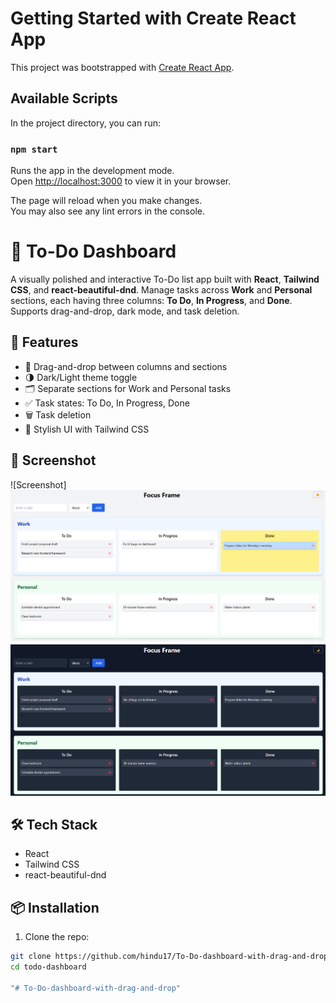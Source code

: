 # Getting Started with Create React App

This project was bootstrapped with [Create React App](https://github.com/facebook/create-react-app).

## Available Scripts

In the project directory, you can run:

### `npm start`

Runs the app in the development mode.\
Open [http://localhost:3000](http://localhost:3000) to view it in your browser.

The page will reload when you make changes.\
You may also see any lint errors in the console.
# 📝 To-Do Dashboard

A visually polished and interactive To-Do list app built with **React**, **Tailwind CSS**, and **react-beautiful-dnd**. Manage tasks across **Work** and **Personal** sections, each having three columns: **To Do**, **In Progress**, and **Done**. Supports drag-and-drop, dark mode, and task deletion.

## 🚀 Features

- 🧩 Drag-and-drop between columns and sections
- 🌗 Dark/Light theme toggle
- 🗂️ Separate sections for Work and Personal tasks
- ✅ Task states: To Do, In Progress, Done
- 🗑️ Task deletion
- 🎨 Stylish UI with Tailwind CSS

## 📸 Screenshot

![Screenshot]
![focus frame](image.png)
![focus frame](image-1.png)
## 🛠️ Tech Stack

- React
- Tailwind CSS
- react-beautiful-dnd

## 📦 Installation

1. Clone the repo:

```bash
git clone https://github.com/hindu17/To-Do-dashboard-with-drag-and-drop
cd todo-dashboard

"# To-Do-dashboard-with-drag-and-drop" 
